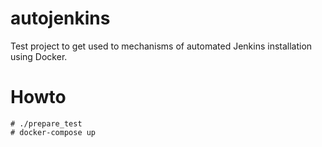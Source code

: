# autojenkins

Test project to get used to mechanisms of automated Jenkins installation
using Docker.

# Howto

```
# ./prepare_test
# docker-compose up
```

